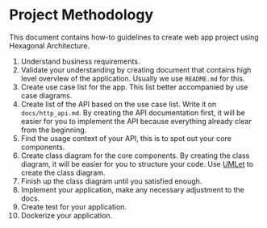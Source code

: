 # Project Methodology

This document contains how-to guidelines to create web app project using Hexagonal Architecture.

1. Understand business requirements.
2. Validate your understanding by creating document that contains high level overview of the application. Usually we use `README.md` for this.
3. Create use case list for the app. This list better accompanied by use case diagrams.
4. Create list of the API based on the use case list. Write it on `docs/http_api.md`. By creating the API documentation first, it will be easier for you to implement the API because everything already clear from the beginning.
5. Find the usage context of your API, this is to spot out your core components.
6. Create class diagram for the core components. By creating the class diagram, it will be easier for you to structure your code. Use [UMLet](https://www.umlet.com/) to create the class diagram.
7. Finish up the class diagram until you satisfied enough.
8. Implement your application, make any necessary adjustment to the docs.
9. Create test for your application.
10. Dockerize your application.